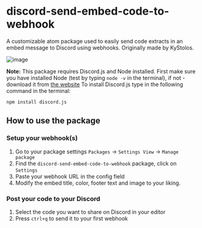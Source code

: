# discord-send-embed-code-to-webhook
A customizable atom package used to easily send code extracts in an embed message to Discord using webhooks. Originally made by KyStolos.

![image](https://user-images.githubusercontent.com/61242573/111846640-88ede300-8907-11eb-9826-8f8c403e9adc.png)

**Note:** This package requires Discord.js and Node installed. First make sure you have installed Node (test by typing `node -v` in the terminal), if not - download it from [the website](https://nodejs.org/en/download/) To install Discord.js type in the following command in the terminal:
```
npm install discord.js
```

## How to use the package

### Setup your webhook(s)

1. Go to your package settings `Packages` -> `Settings View` -> `Manage package`
2. Find the `discord-send-embed-code-to-webhook` package, click on `Settings`
3. Paste your webhook URL in the config field
4. Modify the embed title, color, footer text and image to your liking.


### Post your code to your Discord

1. Select the code you want to share on Discord in your editor
2. Press `ctrl+q` to send it to your first webhook
